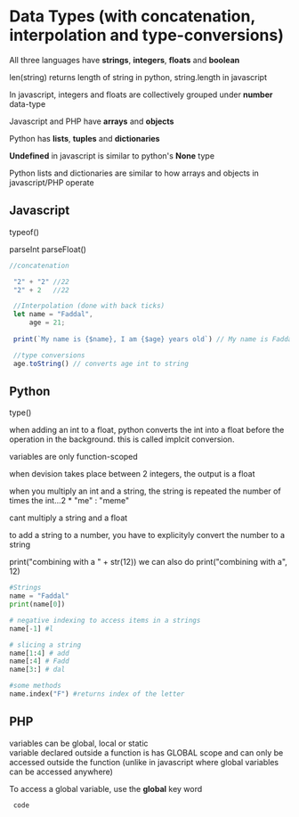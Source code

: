 # Data Types (with concatenation, interpolation and type-conversions)

All three languages have **strings**, **integers**, **floats** and **boolean**  

len(string) returns length of string in python, string.length in javascript

In javascript, integers and floats are collectively grouped under **number**   data-type

Javascript and PHP have **arrays** and **objects**  

Python has **lists**, **tuples** and **dictionaries**

**Undefined** in javascript is similar to python's **None** type

Python lists and dictionaries are similar to how arrays and objects in javascript/PHP operate

## Javascript
typeof()

parseInt
parseFloat()

```javascript
//concatenation

 "2" + "2" //22
 "2" + 2   //22

 //Interpolation (done with back ticks)
 let name = "Faddal",
     age = 21;
 
 print(`My name is {$name}, I am {$age} years old`) // My name is Faddal, I am 21 years old

 //type conversions
 age.toString() // converts age int to string


```

## Python
type()

when adding an int to a float, python converts the int into a float before the operation in the background. this is called implcit conversion.

variables are only function-scoped

when devision takes place between 2 integers, the output is a float

when you multiply an int and a string, the string is repeated the number of times the int...2 * "me" : "meme"

cant multiply a string and a float

to add a string to a number, you have to explicityly convert the number to a string

print("combining with a " + str(12))
we can also do print("combining with a", 12)

```python
#Strings
name = "Faddal"
print(name[0])

# negative indexing to access items in a strings
name[-1] #l

# slicing a string
name[1:4] # add
name[:4] # Fadd
name[3:] # dal

#some methods
name.index("F") #returns index of the letter

```

## PHP

variables can be global, local or static  
variable declared outside a function is has GLOBAL scope and can only be accessed outside the function (unlike in javascript where global variables can be accessed anywhere)  

To access a global variable, use the **global** key word

```php
 code
```